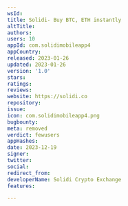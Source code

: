 ```yaml
---
wsId: 
title: Solidi- Buy BTC, ETH instantly
altTitle: 
authors: 
users: 10
appId: com.solidimobileapp4
appCountry: 
released: 2023-01-26
updated: 2023-01-26
version: '1.0'
stars: 
ratings: 
reviews: 
website: https://solidi.co
repository: 
issue: 
icon: com.solidimobileapp4.png
bugbounty: 
meta: removed
verdict: fewusers
appHashes: 
date: 2023-12-19
signer: 
twitter: 
social: 
redirect_from: 
developerName: Solidi Crypto Exchange
features: 

---
```



